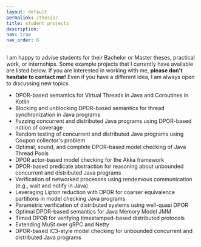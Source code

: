 ```yaml
---
layout: default
permalink: /thesis/
title: student projects
description: 
nav: true
nav_order: 6
---
```

I am happy to advise students for their Bachelor or Master theses, practical work, or internships. Some example projects
that I currently have available are listed below. If you are interested in working with me, **please don't hesitate to
contact me!** Even if you have a different idea, I am always open to discussing new topics.

- DPOR-based semantics for Virtual Threads in Java and Coroutines in Kotlin
- Blocking and unblocking DPOR-based semantics for thread synchronization in Java programs
- Fuzzing concurrent and distributed Java programs using DPOR-based notion of coverage
- Random testing of concurrent and distributed Java programs using Coupon collector's problem
- Optimal, sound, and complete DPOR-based model checking of Java Thread Pools
- DPOR actor-based model checking for the Akka framework 
- DPOR-based predicate abstraction for reasoning about unbounded concurrent and distributed Java programs
- Verification of networked processes using rendezvous communication (e.g., wait and notify in Java)
- Leveraging Lipton reduction with DPOR for coarser equivalence partitions in model checking Java programs
- Parametric verification of distributed systems using well-quasi DPOR
- Optimal DPOR-based semantics for Java Memory Model JMM
- Timed DPOR for verifying timestamped-based distributed protocols
- Extending MuSt over gRPC and Netty
- DPOR-based IC3-style model checking for unbounded concurrent and distributed Java programs